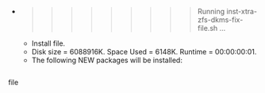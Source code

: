 * >>>>>>>>> Running inst-xtra-zfs-dkms-fix-file.sh ...
  * Install file.
  * Disk size = 6088916K. Space Used = 6148K. Runtime = 00:00:00:01.
  * The following NEW packages will be installed:
  ```bash
file
  ```
